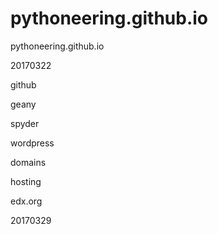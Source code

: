 # pythoneering.github.io
pythoneering.github.io

20170322

github

geany

spyder

wordpress

domains

hosting

edx.org

20170329

